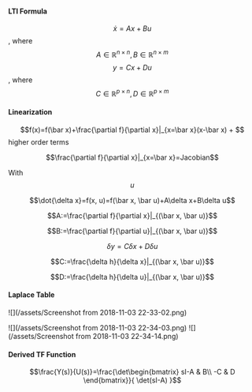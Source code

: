 #### LTI Formula

$$\dot x= Ax+Bu$$, where $$A\in \mathbb R^{n\times n}, B\in \mathbb R^{n\times m}$$
$$y=Cx+Du$$, where $$C\in \mathbb R^{p\times n}, D\in\mathbb R^{p\times m}$$

#### Linearization

$$f(x)=f(\bar x)+\frac{\partial f}{\partial x}|_{x=\bar x}(x-\bar x) + $$ higher order terms

$$\frac{\partial f}{\partial x}|_{x=\bar x}=Jacobian$$

With $$u$$

$$\dot{\delta x}=f(x, u)=f(\bar x, \bar u)+A\delta x+B\delta u$$

$$A:=\frac{\partial f}{\partial x}|_{(\bar x, \bar u)}$$

$$B:=\frac{\partial f}{\partial u}|_{(\bar x, \bar u)}$$

$$\delta y=C\delta x+D\delta u$$

$$C:=\frac{\delta h}{\delta x}|_{(\bar x, \bar u)}$$

$$D:=\frac{\delta  h}{\delta u}|_{(\bar x, \bar u)}$$

#### Laplace Table

![](/assets/Screenshot from 2018-11-03 22-33-02.png)

![](/assets/Screenshot from 2018-11-03 22-34-03.png)
![](/assets/Screenshot from 2018-11-03 22-34-14.png)

#### Derived TF Function

$$\frac{Y(s)}{U(s)}=\frac{\det\begin{bmatrix}
sI-A & B\\
-C & D
\end{bmatrix}}{
\det(sI-A)
}$$
